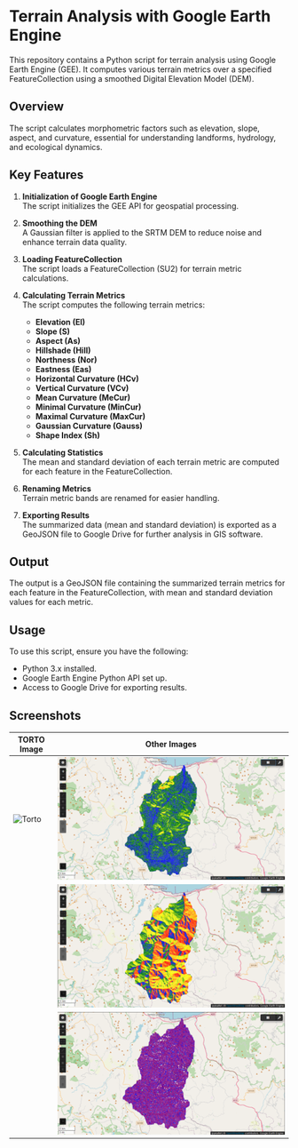 # Terrain Analysis with Google Earth Engine

This repository contains a Python script for terrain analysis using Google Earth Engine (GEE). It computes various terrain metrics over a specified FeatureCollection using a smoothed Digital Elevation Model (DEM).

## Overview

The script calculates morphometric factors such as elevation, slope, aspect, and curvature, essential for understanding landforms, hydrology, and ecological dynamics.

## Key Features

1. **Initialization of Google Earth Engine**  
   The script initializes the GEE API for geospatial processing.

2. **Smoothing the DEM**  
   A Gaussian filter is applied to the SRTM DEM to reduce noise and enhance terrain data quality.

3. **Loading FeatureCollection**  
   The script loads a FeatureCollection (SU2) for terrain metric calculations.

4. **Calculating Terrain Metrics**  
   The script computes the following terrain metrics:
   - **Elevation (El)**
   - **Slope (S)**
   - **Aspect (As)**
   - **Hillshade (Hill)**
   - **Northness (Nor)**
   - **Eastness (Eas)**
   - **Horizontal Curvature (HCv)**
   - **Vertical Curvature (VCv)**
   - **Mean Curvature (MeCur)**
   - **Minimal Curvature (MinCur)**
   - **Maximal Curvature (MaxCur)**
   - **Gaussian Curvature (Gauss)**
   - **Shape Index (Sh)**

5. **Calculating Statistics**  
   The mean and standard deviation of each terrain metric are computed for each feature in the FeatureCollection.

6. **Renaming Metrics**  
   Terrain metric bands are renamed for easier handling.

7. **Exporting Results**  
   The summarized data (mean and standard deviation) is exported as a GeoJSON file to Google Drive for further analysis in GIS software.

## Output

The output is a GeoJSON file containing the summarized terrain metrics for each feature in the FeatureCollection, with mean and standard deviation values for each metric.

## Usage

To use this script, ensure you have the following:

- Python 3.x installed.
- Google Earth Engine Python API set up.
- Access to Google Drive for exporting results.

## Screenshots
| **TORTO Image**      | **Other Images**     |
|----------------------|----------------------|
| ![Torto](TORTO.png)  | ![Slope](Slope.png)   |
                       | ![Aspect](Aspect.png) |
                       | ![Shape Index](Shape_Index.png) |


